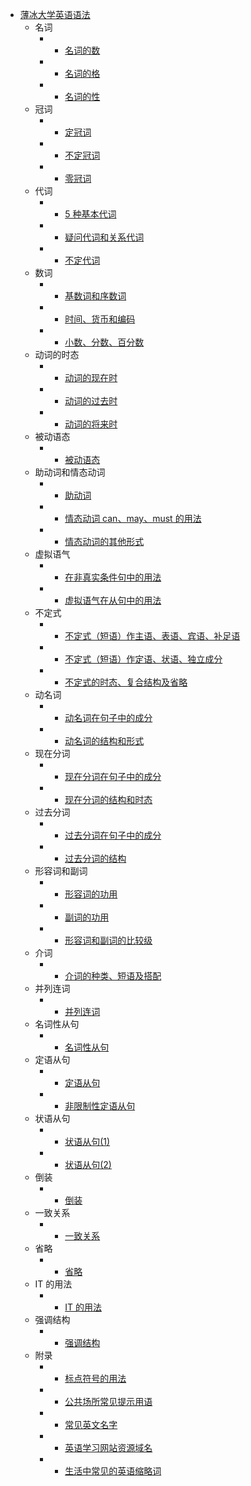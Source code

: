 - [薄冰大学英语语法](/)
  - 名词
    - - [名词的数](./名词/名词的数.md)
    - - [名词的格](./名词/名词的格.md)
    - - [名词的性](./名词/名词的性.md)
  - 冠词
    - - [定冠词](./冠词/定冠词.md)
    - - [不定冠词](./冠词/不定冠词.md)
    - - [零冠词](./冠词/零冠词.md)
  - 代词
    - - [5 种基本代词](./代词/5种基本代词.md)
    - - [疑问代词和关系代词](./代词/疑问代词和关系代词.md)
    - - [不定代词](./代词/不定代词.md)
  - 数词
    - - [基数词和序数词](./数词/基数词和序数词.md)
    - - [时间、货币和编码](./数词/时间、货币和编码.md)
    - - [小数、分数、百分数](./数词/小数、分数、百分数.md)
  - 动词的时态
    - - [动词的现在时](./动词的时态/动词的现在时.md)
    - - [动词的过去时](./动词的时态/动词的过去时.md)
    - - [动词的将来时](./动词的时态/动词的将来时.md)
  - 被动语态
    - - [被动语态](./被动语态/被动语态.md)
  - 助动词和情态动词
    - - [助动词](./助动词和情态动词/助动词.md)
    - - [情态动词 can、may、must 的用法](./助动词和情态动词/情态动词can、may、must的用法.md)
    - - [情态动词的其他形式](./助动词和情态动词/情态动词的其他形式.md)
  - 虚拟语气
    - - [在非真实条件句中的用法](./虚拟语气/在非真实条件句中的用法.md)
    - - [虚拟语气在从句中的用法](./虚拟语气/虚拟语气在从句中的用法.md)
  - 不定式
    - - [不定式（短语）作主语、表语、宾语、补足语](./不定式/不定式（短语）作主语、表语、宾语、补足语.md)
    - - [不定式（短语）作定语、状语、独立成分](./不定式/不定式（短语）作定语、状语、独立成分.md)
    - - [不定式的时态、复合结构及省略](./不定式/不定式的时态、复合结构及省略.md)
  - 动名词
    - - [动名词在句子中的成分](./动名词/动名词在句子中的成分.md)
    - - [动名词的结构和形式](./动名词/动名词的结构和形式.md)
  - 现在分词
    - - [现在分词在句子中的成分](./现在分词/现在分词在句子中的成分.md)
    - - [现在分词的结构和时态](./现在分词/现在分词的结构和时态.md)
  - 过去分词
    - - [过去分词在句子中的成分](./过去分词/过去分词在句子中的成分.md)
    - - [过去分词的结构](./过去分词/过去分词的结构.md)
  - 形容词和副词
    - - [形容词的功用](./形容词和副词/形容词的功用.md)
    - - [副词的功用](./形容词和副词/副词的功用.md)
    - - [形容词和副词的比较级](./形容词和副词/形容词和副词的比较级.md)
  - 介词
    - - [介词的种类、短语及搭配](./介词/介词的种类、短语及搭配.md)
  - 并列连词
    - - [并列连词](./并列连词/并列连词.md)
  - 名词性从句
    - - [名词性从句](./名词性从句/名词性从句.md)
  - 定语从句
    - - [定语从句](./定语从句/定语从句.md)
    - - [非限制性定语从句](./定语从句/非限制性定语从句.md)
  - 状语从句
    - - [状语从句(1)](<./状语从句/状语从句(1).md>)
    - - [状语从句(2)](<./状语从句/状语从句(2).md>)
  - 倒装
    - - [倒装](./倒装/倒装.md)
  - 一致关系
    - - [一致关系](./一致关系/一致关系.md)
  - 省略
    - - [省略](./省略/省略.md)
  - IT 的用法
    - - [IT 的用法](./IT的用法/IT的用法.md)
  - 强调结构
    - - [强调结构](./强调结构/强调结构.md)
  - 附录
    - - [标点符号的用法](./附录/标点符号的用法.md)
    - - [公共场所常见提示用语](./附录/公共场所常见提示用语.md)
    - - [常见英文名字](./附录/常见英文名字.md)
    - - [英语学习网站资源域名](./附录/英语学习网站资源域名.md)
    - - [生活中常见的英语缩略词](./附录/生活中常见的英语缩略词.md)